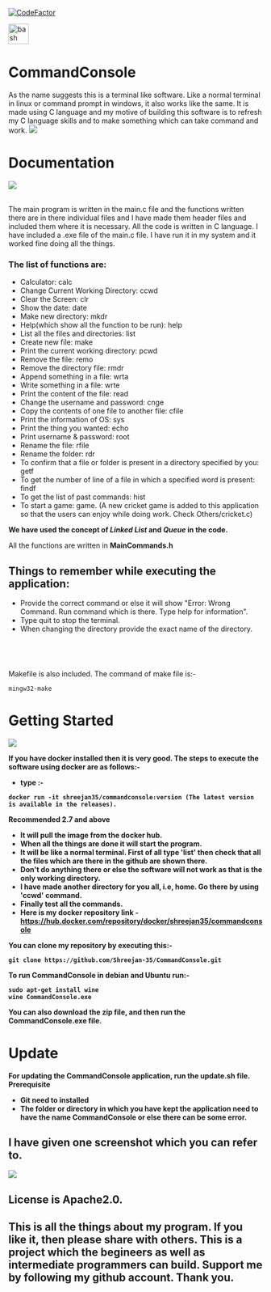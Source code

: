 [![CodeFactor](https://www.codefactor.io/repository/github/shreejan-35/commandconsole/badge)](https://www.codefactor.io/repository/github/shreejan-35/commandconsole)
<p align="left"> <a href="https://www.gnu.org/software/bash/" target="_blank"> <img src="https://www.vectorlogo.zone/logos/gnu_bash/gnu_bash-icon.svg" alt="bash" width="40" height="40"/> </a>

# **CommandConsole**
As the name suggests this is a terminal like software. Like a normal terminal in linux or command prompt in windows, it also works like the same. It is made using C language and my motive of building this software is to refresh my C language skills and to make something which can take command and work.
![](https://github.com/Shreejan-35/CommandConsole/blob/main/images/CommandLogo.png)

# <b>Documentation</b>
![](https://github.com/Shreejan-35/CommandConsole/blob/main/images/Overview.jpg)

<br/>
The main program is written in the main.c file and the functions written there are in there individual files and I have made them header files and included them where it is necessary. All the code is written in C language. I have included a .exe file of the main.c file. I have run it in my system and it worked fine doing all the things.

<br/>

### The list of functions are:
- Calculator: calc
- Change Current Working Directory: ccwd
- Clear the Screen: clr
- Show the date: date
- Make new directory: mkdr
- Help(which show all the function to be run): help
- List all the files and directories: list
- Create new file: make
- Print the current working directory: pcwd
- Remove the file: remo
- Remove the directory file: rmdr
- Append something in a file: wrta
- Write something in a file: wrte
- Print the content of the file: read
- Change the username and password: cnge
- Copy the contents of one file to another file: cfile
- Print the information of OS: sys
- Print the thing you wanted: echo
- Print username & password: root
- Rename the file: rfile
- Rename the folder: rdr
- To confirm that a file or folder is present in a directory specified by you: getf
- To get the number of line of a file in which a specified word is present: findf
- To get the list of past commands: hist
- To start a game: game.
	(A new cricket game is added to this application so that the users can enjoy while doing work. Check Others/cricket.c)

**We have used the concept of *Linked List* and *Queue* in the code.**

All the functions are written in **MainCommands.h**

## Things to remember while executing the application:
- Provide the correct command or else it will show "Error: Wrong Command. Run command which is there. Type help for information".
- Type quit to stop the terminal.
- When changing the directory provide the exact name of the directory.
## <br/>

Makefile is also included. The command of make file is:-
```
mingw32-make
```

# <b>Getting Started<b/>
![](https://github.com/Shreejan-35/CommandConsole/blob/main/images/Download.jpg)


If you have docker installed then it is very good. The steps to execute the software using docker are as follows:-
- type :- 
```
docker run -it shreejan35/commandconsole:version (The latest version is available in the releases).
```
**Recommended 2.7 and above**
- It will pull the image from the docker hub.
- When all the things are done it will start the program. 
- It will be like a normal terminal. First of all type 'list' then check that all the files which are there in the github are shown there. 
- Don't do anything there or else the software will not work as that is the only working directory.
- I have made another directory for you all, i.e, home. Go there by using 'ccwd' command.
- Finally test all the commands.
- Here is my docker repository link - https://hub.docker.com/repository/docker/shreejan35/commandconsole
  
You can clone my repository by executing this:- 
```
git clone https://github.com/Shreejan-35/CommandConsole.git
```
**To run CommandConsole in debian and Ubuntu run:-**
```
sudo apt-get install wine
wine CommandConsole.exe
```
You can also download the zip file, and then run the CommandConsole.exe file.

# <b>Update<b>
For updating the CommandConsole application, run the update.sh file.
**Prerequisite**
- Git need to installed
- The folder or directory in which you have kept the application need to have the name CommandConsole or else there can be some error.
  
## I have given one screenshot which you can refer to.

![](https://github.com/Shreejan-35/CommandConsole/blob/main/images/Screenshot.JPG)
 
## License is Apache2.0.
 
## This is all the things about my program. If you like it, then please share with others. This is a project which the begineers as well as intermediate programmers can build. Support me by following my github account. Thank you.
